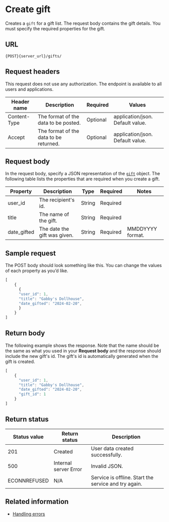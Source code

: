 # Create gift

Creates a `gift` for a gift list.
The request body contains the gift details.
You must specify the required properties for the gift.

## URL

```shell
{POST}{server_url}/gifts/
```

## Request headers

This request does not use any authorization. The endpoint is available to all users and applications.

| Header name | Description | Required | Values |
| -------------- | ------ | ------------ |------------ |
| Content-Type | The format of the data to be posted. | Optional | application/json. Default value.  |
| Accept | The format of the data to be returned. | Optional | application/json. Default value. |

## Request body

In the request body, specify a JSON representation of the [`gift`](gift) object. The following table lists the properties that are required when you create a gift.

| Property | Description | Type | Required | Notes |
| -------------- | ------ | ------------ |------------ |------------ |
| user_id | The recipient's id. | String | Required |   |
| title | The name of the gift. | String | Required |  |
| date_gifted | The date the gift was given. | String | Required | MMDDYYYY format. |

## Sample request

The POST body should look something like this. You can change the values of each property as you’d like.

```js
[
    {
      {
      "user_id": 1,
      "title": "Gabby's Dollhouse",
      "date_gifted": "2024-02-20",         
      }
    }
]
```

## Return body

The following example shows the response. Note that the name should be the same as what you used in your **Request body** and the response should include the new gift's id. The gift's id is automatically generated when the gift is created.

```js
[
    {
      "user_id": 1,
      "title": "Gabby's Dollhouse",
      "date_gifted": "2024-02-20",
      "gift_id": 1
    }
]
```

## Return status

| Status value | Return status | Description |
| ------------- | ----------- | ----------- |
| 201 | Created | User data created successfully. |
| 500 | Internal server Error | Invalid JSON. |
| ECONNREFUSED | N/A | Service is offline. Start the service and try again. |

## Related information

* [Handling errors](handling_errors.md)
